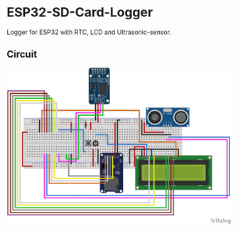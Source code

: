 # ESP32-SD-Card-Logger

Logger for ESP32 with RTC, LCD and Ultrasonic-sensor.

## Circuit

![Alt text](./graphics/Circuit.svg)
